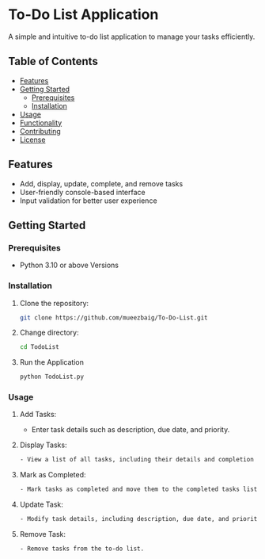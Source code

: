 # **To-Do List Application**
A simple and intuitive to-do list application to manage your tasks efficiently.

## Table of Contents

- [Features](#features)
- [Getting Started](#getting-started)
  - [Prerequisites](#prerequisites)
  - [Installation](#installation)
- [Usage](#usage)
- [Functionality](#functionality)
- [Contributing](#contributing)
- [License](#license)

## Features

- Add, display, update, complete, and remove tasks
- User-friendly console-based interface
- Input validation for better user experience

## Getting Started

### Prerequisites

- Python 3.10 or above Versions

### Installation

1. Clone the repository:

   ```bash
   git clone https://github.com/mueezbaig/To-Do-List.git

2. Change directory:
   ```bash
   cd TodoList

3. Run the Application
    ```bash
    python TodoList.py

### Usage

1. Add Tasks:
   - Enter task details such as description, due date, and priority.

3. Display Tasks:
    ```bash
   - View a list of all tasks, including their details and completion status.
4. Mark as Completed:
    ```bash
    - Mark tasks as completed and move them to the completed tasks list.

5. Update Task:
     ```bash
     - Modify task details, including description, due date, and priority.
6. Remove Task:
     ```bash
    - Remove tasks from the to-do list.


    
